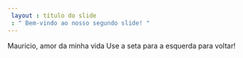 ```yaml
---
 layout : título do slide
 : " Bem-vindo ao nosso segundo slide! "
---
```

Mauricio, amor da minha vida
Use a seta para a esquerda para voltar! 
